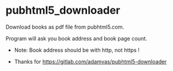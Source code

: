 # pubhtml5_downloader
Download books as pdf file from pubhtml5.com.

Program will ask you book address and book page count.

* Note: Book address should be with http, not https !

* Thanks for https://gitlab.com/adamvas/pubhtml5-downloader
